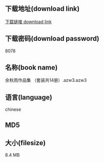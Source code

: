 ## 下载地址(download link)
[下载链接 download link](https://voluble-croquembouche-d321dc.netlify.app/?s=%E4%BD%99%E7%A7%8B%E9%9B%A8%E4%BD%9C%E5%93%81%E9%9B%86+%EF%BC%88%E5%A5%97%E8%A3%85%E5%85%B114%E5%86%8C%EF%BC%89.azw3)

## 下载密码(download password)
8078

## 名称(book name)
余秋雨作品集 （套装共14册）.azw3.azw3

## 语言(language)
chinese

## MD5


## 大小(filesize)
8.4 MB
